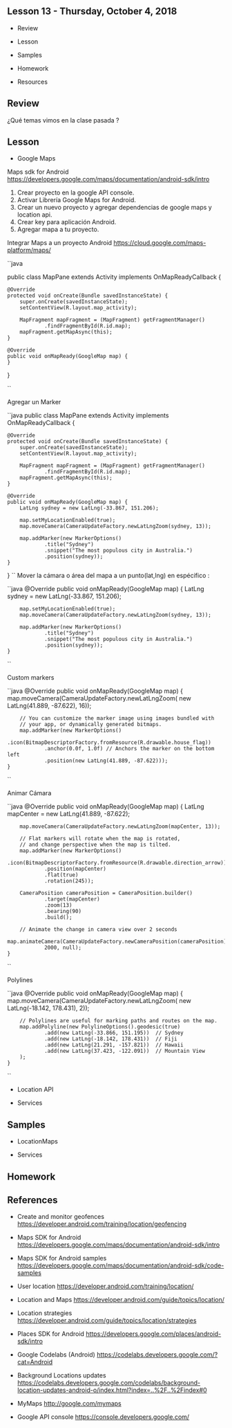 ## Lesson 13 - Thursday, October 4, 2018 

- Review

- Lesson

- Samples

- Homework

- Resources

## Review

¿Qué temas vimos en la clase pasada ?

## Lesson

- Google Maps

Maps sdk for Android https://developers.google.com/maps/documentation/android-sdk/intro

1. Crear proyecto en la google API console.
2. Activar Librería Google Maps for Android.
3. Crear un nuevo proyecto y agregar dependencias de google maps y location api.
4. Crear key para aplicación Android.
5. Agregar mapa a tu proyecto.

Integrar Maps a un proyecto Android https://cloud.google.com/maps-platform/maps/

``java

public class MapPane extends Activity implements OnMapReadyCallback {

    @Override
    protected void onCreate(Bundle savedInstanceState) {
        super.onCreate(savedInstanceState);
        setContentView(R.layout.map_activity);

        MapFragment mapFragment = (MapFragment) getFragmentManager()
                .findFragmentById(R.id.map);
        mapFragment.getMapAsync(this);
    }

    @Override
    public void onMapReady(GoogleMap map) {
    }
}


``

Agregar un Marker

``java
public class MapPane extends Activity implements OnMapReadyCallback {

    @Override
    protected void onCreate(Bundle savedInstanceState) {
        super.onCreate(savedInstanceState);
        setContentView(R.layout.map_activity);

        MapFragment mapFragment = (MapFragment) getFragmentManager()
                .findFragmentById(R.id.map);
        mapFragment.getMapAsync(this);
    }

    @Override
    public void onMapReady(GoogleMap map) {
        LatLng sydney = new LatLng(-33.867, 151.206);

        map.setMyLocationEnabled(true);
        map.moveCamera(CameraUpdateFactory.newLatLngZoom(sydney, 13));

        map.addMarker(new MarkerOptions()
                .title("Sydney")
                .snippet("The most populous city in Australia.")
                .position(sydney));
    }
}
``
Mover la cámara o área del mapa a un punto(lat,lng) en espécifico :

``java
 @Override
    public void onMapReady(GoogleMap map) {
        LatLng sydney = new LatLng(-33.867, 151.206);

        map.setMyLocationEnabled(true);
        map.moveCamera(CameraUpdateFactory.newLatLngZoom(sydney, 13));

        map.addMarker(new MarkerOptions()
                .title("Sydney")
                .snippet("The most populous city in Australia.")
                .position(sydney));
    }
``

Custom markers

``java
   @Override
    public void onMapReady(GoogleMap map) {
        map.moveCamera(CameraUpdateFactory.newLatLngZoom(
                new LatLng(41.889, -87.622), 16));

        // You can customize the marker image using images bundled with
        // your app, or dynamically generated bitmaps.
        map.addMarker(new MarkerOptions()
                .icon(BitmapDescriptorFactory.fromResource(R.drawable.house_flag))
                .anchor(0.0f, 1.0f) // Anchors the marker on the bottom left
                .position(new LatLng(41.889, -87.622)));
    }

``

Animar Cámara

``java
  @Override
    public void onMapReady(GoogleMap map) {
        LatLng mapCenter = new LatLng(41.889, -87.622);

        map.moveCamera(CameraUpdateFactory.newLatLngZoom(mapCenter, 13));

        // Flat markers will rotate when the map is rotated,
        // and change perspective when the map is tilted.
        map.addMarker(new MarkerOptions()
                .icon(BitmapDescriptorFactory.fromResource(R.drawable.direction_arrow))
                .position(mapCenter)
                .flat(true)
                .rotation(245));

        CameraPosition cameraPosition = CameraPosition.builder()
                .target(mapCenter)
                .zoom(13)
                .bearing(90)
                .build();

        // Animate the change in camera view over 2 seconds
        map.animateCamera(CameraUpdateFactory.newCameraPosition(cameraPosition),
                2000, null);
    }

``

Polylines

``java
@Override
    public void onMapReady(GoogleMap map) {
        map.moveCamera(CameraUpdateFactory.newLatLngZoom(
                new LatLng(-18.142, 178.431), 2));

        // Polylines are useful for marking paths and routes on the map.
        map.addPolyline(new PolylineOptions().geodesic(true)
                .add(new LatLng(-33.866, 151.195))  // Sydney
                .add(new LatLng(-18.142, 178.431))  // Fiji
                .add(new LatLng(21.291, -157.821))  // Hawaii
                .add(new LatLng(37.423, -122.091))  // Mountain View
        );
    }

``

- Location API

- Services


## Samples

- LocationMaps

- Services

## Homework

## References

- Create and monitor geofences https://developer.android.com/training/location/geofencing

- Maps SDK for Android https://developers.google.com/maps/documentation/android-sdk/intro

- Maps SDK for Android samples https://developers.google.com/maps/documentation/android-sdk/code-samples

- User location https://developer.android.com/training/location/

- Location and Maps https://developer.android.com/guide/topics/location/

- Location strategies https://developer.android.com/guide/topics/location/strategies

- Places SDK for Android https://developers.google.com/places/android-sdk/intro

- Google Codelabs (Android) https://codelabs.developers.google.com/?cat=Android

- Background Locations updates https://codelabs.developers.google.com/codelabs/background-location-updates-android-o/index.html?index=..%2F..%2Findex#0

- MyMaps http://google.com/mymaps

- Google API console https://console.developers.google.com/



